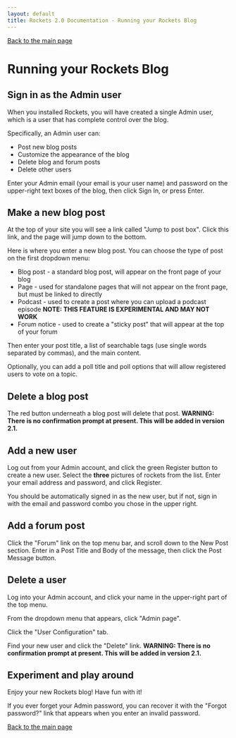 ```yaml
---
layout: default
title: Rockets 2.0 Documentation - Running your Rockets Blog
---
```


[Back to the main page](index.md)

# Running your Rockets Blog

## Sign in as the Admin user

When you installed Rockets, you will have created a single Admin user, which is a user that has complete control over the blog.

Specifically, an Admin user can:

* Post new blog posts
* Customize the appearance of the blog
* Delete blog and forum posts
* Delete other users

Enter your Admin email (your email is your user name) and password on the upper-right text boxes of the blog, then click Sign In, or press Enter.

## Make a new blog post

At the top of your site you will see a link called "Jump to post box". Click this link, and the page will jump down to the bottom.

Here is where you enter a new blog post. You can choose the type of post on the first dropdown menu:

* Blog post - a standard blog post, will appear on the front page of your blog
* Page - used for standalone pages that will not appear on the front page, but must be linked to directly
* Podcast - used to create a post where you can upload a podcast episode **NOTE: THIS FEATURE IS EXPERIMENTAL AND MAY NOT WORK**
* Forum notice - used to create a "sticky post" that will appear at the top of your forum

Then enter your post title, a list of searchable tags (use single words separated by commas), and the main content.

Optionally, you can add a poll title and poll options that will allow registered users to vote on a topic.

## Delete a blog post

The red button underneath a blog post will delete that post. **WARNING: There is no confirmation prompt at present. This will be added in version 2.1.**

## Add a new user

Log out from your Admin account, and click the green Register button to create a new user. Select the **three** pictures of rockets from the list. Enter your email address and password, and click Register.

You should be automatically signed in as the new user, but if not, sign in with the email and password combo you chose in the upper right.

## Add a forum post

Click the "Forum" link on the top menu bar, and scroll down to the New Post section.  Enter in a Post Title and Body of the message, then click the Post Message button.

## Delete a user

Log into your Admin account, and click your name in the upper-right part of the top menu.

From the dropdown menu that appears, click "Admin page".

Click the "User Configuration" tab.

Find your new user and click the "Delete" link.  **WARNING: There is no confirmation prompt at present. This will be added in version 2.1.**

## Experiment and play around

Enjoy your new Rockets blog! Have fun with it!

If you ever forget your Admin password, you can recover it with the "Forgot password?" link that appears when you enter an invalid password.

[Back to the main page](index.md)
